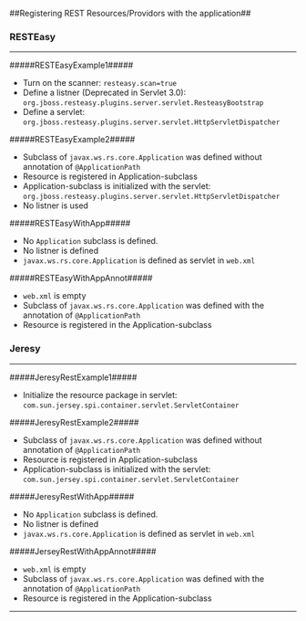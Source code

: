 ##Registering REST Resources/Providors with the application##

### RESTEasy ###
-------------------------------------------------------------
#####RESTEasyExample1#####

- Turn on the scanner: `resteasy.scan=true`
- Define a listner (Deprecated in Servlet 3.0): `org.jboss.resteasy.plugins.server.servlet.ResteasyBootstrap`
- Define a servlet: `org.jboss.resteasy.plugins.server.servlet.HttpServletDispatcher`


#####RESTEasyExample2#####
- Subclass of `javax.ws.rs.core.Application` was defined without annotation of `@ApplicationPath`
- Resource is registered in Application-subclass
- Application-subclass is initialized with the servlet: `org.jboss.resteasy.plugins.server.servlet.HttpServletDispatcher`
- No listner is used


#####RESTEasyWithApp#####
- No `Application` subclass is defined.
- No listner is defined
- `javax.ws.rs.core.Application` is defined as servlet in `web.xml`


#####RESTEasyWithAppAnnot#####
- `web.xml` is empty
- Subclass of `javax.ws.rs.core.Application` was defined with the annotation of `@ApplicationPath`
- Resource is registered in the Application-subclass  



### Jeresy ###
----------------------------------------------------------------
#####JeresyRestExample1#####
- Initialize the resource package in servlet: `com.sun.jersey.spi.container.servlet.ServletContainer`

#####JeresyRestExample2#####
- Subclass of `javax.ws.rs.core.Application` was defined without annotation of `@ApplicationPath`
- Resource is registered in Application-subclass
- Application-subclass is initialized with the servlet: `com.sun.jersey.spi.container.servlet.ServletContainer`

#####JeresyRestWithApp#####
- No `Application` subclass is defined.
- No listner is defined
- `javax.ws.rs.core.Application` is defined as servlet in `web.xml`

#####JerseyRestWithAppAnnot#####
- `web.xml` is empty
- Subclass of `javax.ws.rs.core.Application` was defined with the annotation of `@ApplicationPath`
- Resource is registered in the Application-subclass


-------------------------------------------------------------------